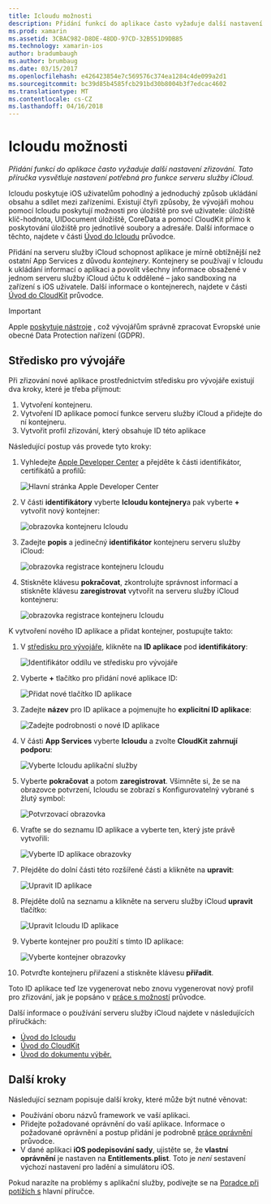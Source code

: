 ```yaml
---
title: Icloudu možnosti
description: Přidání funkcí do aplikace často vyžaduje další nastavení zřizování. Tato příručka vysvětluje nastavení potřebná pro funkce serveru služby iCloud.
ms.prod: xamarin
ms.assetid: 3CBAC982-D8DE-48DD-97CD-32B551D9DB85
ms.technology: xamarin-ios
author: bradumbaugh
ms.author: brumbaug
ms.date: 03/15/2017
ms.openlocfilehash: e426423854e7c569576c374ea1284c4de099a2d1
ms.sourcegitcommit: bc39d85b4585fcb291bd30b8004b3f7edcac4602
ms.translationtype: MT
ms.contentlocale: cs-CZ
ms.lasthandoff: 04/16/2018
---
```

# <a name="icloud-capabilities"></a>Icloudu možnosti

_Přidání funkcí do aplikace často vyžaduje další nastavení zřizování. Tato příručka vysvětluje nastavení potřebná pro funkce serveru služby iCloud._

Icloudu poskytuje iOS uživatelům pohodlný a jednoduchý způsob ukládání obsahu a sdílet mezi zařízeními. Existují čtyři způsoby, že vývojáři mohou pomocí Icloudu poskytují možnosti pro úložiště pro své uživatele: úložiště klíč-hodnota, UIDocument úložiště, CoreData a pomocí CloudKit přímo k poskytování úložiště pro jednotlivé soubory a adresáře. Další informace o těchto, najdete v části [Úvod do Icloudu](~/ios/data-cloud/introduction-to-icloud.md) průvodce.

Přidání na serveru služby iCloud schopnost aplikace je mírně obtížnější než ostatní App Services z důvodu _kontejnery_. Kontejnery se používají v Icloudu k ukládání informací o aplikaci a povolit všechny informace obsažené v jednom serveru služby iCloud účtu k oddělené – jako sandboxing na zařízení s iOS uživatele. Další informace o kontejnerech, najdete v části [Úvod do CloudKit](~/ios/data-cloud/intro-to-cloudkit.md) průvodce.

> [!IMPORTANT]
> Apple [poskytuje nástroje](https://developer.apple.com/support/allowing-users-to-manage-data/) , což vývojářům správně zpracovat Evropské unie obecné Data Protection nařízení (GDPR).

<a name="icloud-developer-center" />

## <a name="developer-center"></a>Středisko pro vývojáře

Při zřizování nové aplikace prostřednictvím středisku pro vývojáře existují dva kroky, které je třeba přijmout:

1.  Vytvoření kontejneru.
2.  Vytvoření ID aplikace pomocí funkce serveru služby iCloud a přidejte do ní kontejneru.
3. Vytvořit profil zřizování, který obsahuje ID této aplikace

Následující postup vás provede tyto kroky:

1.  Vyhledejte [Apple Developer Center](https://developer.apple.com/account/) a přejděte k části identifikátor, certifikátů a profilů: 
    
     ![Hlavní stránka Apple Developer Center](icloud-capabilities-images/image22.png)

2.  V části **identifikátory** vyberte **Icloudu kontejnery**a pak vyberte **+** vytvořit nový kontejner:  
    
    ![obrazovka kontejneru Icloudu](icloud-capabilities-images/image23.png)

3.  Zadejte **popis** a jedinečný **identifikátor** kontejneru serveru služby iCloud: 
    
    ![obrazovka registrace kontejneru Icloudu](icloud-capabilities-images/image24.png)

4.  Stiskněte klávesu **pokračovat**, zkontrolujte správnost informací a stiskněte klávesu **zaregistrovat** vytvořit na serveru služby iCloud kontejneru:  
    
    ![obrazovka registrace kontejneru Icloudu](icloud-capabilities-images/image25.png)

K vytvoření nového ID aplikace a přidat kontejner, postupujte takto:

1.  V [středisku pro vývojáře](https://developer.apple.com/account/), klikněte na **ID aplikace** pod **identifikátory**: 
    
    ![Identifikátor oddílu ve středisku pro vývojáře](icloud-capabilities-images/image26.png)

2.  Vyberte **+** tlačítko pro přidání nové aplikace ID: 
    
    ![Přidat nové tlačítko ID aplikace](icloud-capabilities-images/image27.png)

3.  Zadejte **název** pro ID aplikace a pojmenujte ho **explicitní ID aplikace**:
    
    ![Zadejte podrobnosti o nové ID aplikace](icloud-capabilities-images/image28.png)

4.  V části **App Services** vyberte **Icloudu** a zvolte **CloudKit zahrnují podporu**:
    
    ![Vyberte Icloudu aplikační služby](icloud-capabilities-images/image29.png)

5.  Vyberte **pokračovat** a potom **zaregistrovat**. Všimněte si, že se na obrazovce potvrzení, Icloudu se zobrazí s Konfigurovatelný vybrané s žlutý symbol:   
    
    ![Potvrzovací obrazovka](icloud-capabilities-images/image30.png)

6.  Vraťte se do seznamu ID aplikace a vyberte ten, který jste právě vytvořili: 
    
    ![Vyberte ID aplikace obrazovky](icloud-capabilities-images/image31.png)

7.  Přejděte do dolní části této rozšířené části a klikněte na **upravit**:
    
    ![Upravit ID aplikace](icloud-capabilities-images/image32.png)

8.  Přejděte dolů na seznamu a klikněte na serveru služby iCloud **upravit** tlačítko:  
    
    ![Upravit Icloudu ID aplikace](icloud-capabilities-images/image33.png)

9.  Vyberte kontejner pro použití s tímto ID aplikace:  
    
    ![Vyberte kontejner obrazovky](icloud-capabilities-images/image34.png)

10. Potvrďte kontejneru přiřazení a stiskněte klávesu **přiřadit**.
 
Toto ID aplikace teď lze vygenerovat nebo znovu vygenerovat nový profil pro zřizování, jak je popsáno v [práce s možností](~/ios/deploy-test/provisioning/capabilities/index.md) průvodce. 

Další informace o používání serveru služby iCloud najdete v následujících příručkách:

*   [Úvod do Icloudu](~/ios/data-cloud/introduction-to-icloud.md)
*   [Úvod do CloudKit](~/ios/data-cloud/intro-to-cloudkit.md)
*   [Úvod do dokumentu výběr.](~/ios/platform/document-picker.md)

## <a name="next-steps"></a>Další kroky
 
Následující seznam popisuje další kroky, které může být nutné věnovat:

* Používání oboru názvů framework ve vaší aplikaci.
* Přidejte požadované oprávnění do vaší aplikace. Informace o požadované oprávnění a postup přidání je podrobně [práce oprávnění](~/ios/deploy-test/provisioning/entitlements.md) průvodce.
* V dané aplikaci **iOS podepisování sady**, ujistěte se, že **vlastní oprávnění** je nastaven na **Entitlements.plist**. Toto je _není_ sestavení výchozí nastavení pro ladění a simulátoru iOS.

Pokud narazíte na problémy s aplikační služby, podívejte se na [Poradce při potížích s](~/ios/deploy-test/provisioning/capabilities/index.md) hlavní příručce.